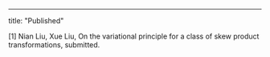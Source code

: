---
title: "Published"

[1] Nian Liu, Xue Liu, On the variational principle for a class of skew product transformations, submitted.
